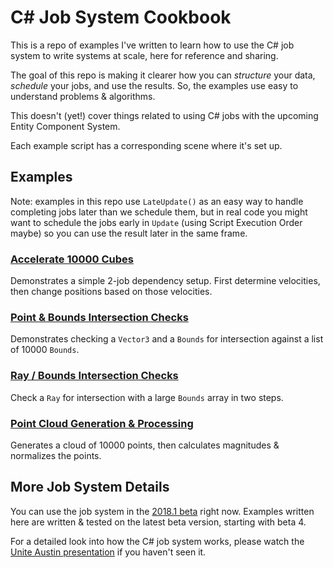 C# Job System Cookbook
=======================

This is a repo of examples I've written to learn how to use the C# job system to write systems at scale, here for reference and sharing.  

The goal of this repo is making it clearer how you can _structure_ your data, _schedule_ your jobs, and use the results. 
So, the examples use easy to understand problems & algorithms. 

This doesn't (yet!) cover things related to using C# jobs with the upcoming Entity Component System.

Each example script has a corresponding scene where it's set up.

## Examples

Note: examples in this repo use `LateUpdate()` as an easy way to handle completing jobs later than we schedule them, but in real code you might want to schedule the jobs early in `Update` (using Script Execution Order maybe) so you can use the result later in the same frame.

### [Accelerate 10000 Cubes](Assets/Scripts/AccelerationParallelFor.cs)

Demonstrates a simple 2-job dependency setup. 
First determine velocities, then change positions based on those velocities.

### [Point & Bounds Intersection Checks](Assets/Scripts/CheckBoundsParallelFor.cs)

Demonstrates checking a `Vector3` and a `Bounds` for intersection against a list of 10000 `Bounds`.

### [Ray / Bounds Intersection Checks](Assets/Scripts/RayBoundsIntersection.cs)

Check a `Ray` for intersection with a large `Bounds` array in two steps.

### [Point Cloud Generation & Processing](Assets/Scripts/PointCloudProcessing.cs)

Generates a cloud of 10000 points, then calculates magnitudes & normalizes the points.


## More Job System Details

You can use the job system in the [2018.1 beta](https://unity3d.com/unity/beta) right now. 
Examples written here are written & tested on the latest beta version, starting with beta 4.


For a detailed look into how the C# job system works, please watch the [Unite Austin presentation](https://www.youtube.com/watch?v=AXUvnk7Jws4) if you haven't seen it.  
